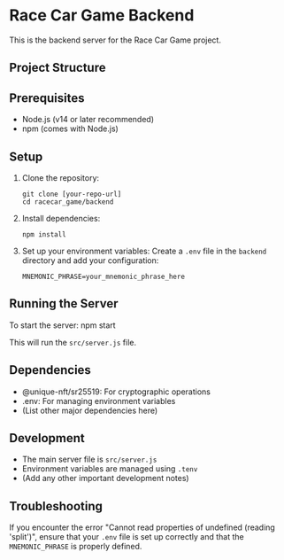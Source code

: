 # Race Car Game Backend

This is the backend server for the Race Car Game project.

## Project Structure

## Prerequisites

- Node.js (v14 or later recommended)
- npm (comes with Node.js)

## Setup

1. Clone the repository:
   ```
   git clone [your-repo-url]
   cd racecar_game/backend
   ```

2. Install dependencies:
   ```
   npm install
   ```

3. Set up your environment variables:
   Create a `.env` file in the `backend` directory and add your configuration:
   ```
   MNEMONIC_PHRASE=your_mnemonic_phrase_here
   ```

## Running the Server

To start the server:
npm start 


This will run the `src/server.js` file.

## Dependencies

- @unique-nft/sr25519: For cryptographic operations
- .env: For managing environment variables
- (List other major dependencies here)

## Development

- The main server file is `src/server.js`
- Environment variables are managed using `.tenv`
- (Add any other important development notes)

## Troubleshooting

If you encounter the error "Cannot read properties of undefined (reading 'split')", ensure that your `.env` file is set up correctly and that the `MNEMONIC_PHRASE` is properly defined.

